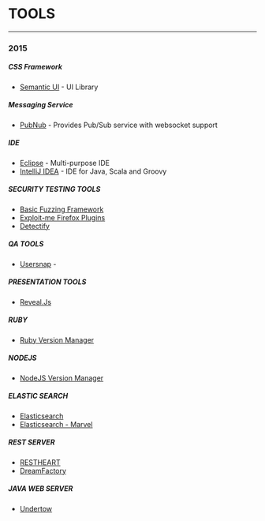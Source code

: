 # TOOLS

---

### 2015

##### CSS Framework

+   [Semantic UI](http://semantic-ui.com) - UI Library

##### Messaging Service

+   [PubNub](https://www.pubnub.com/) - Provides Pub/Sub service with websocket support

##### IDE

+   [Eclipse](https://eclipse.org/) - Multi-purpose IDE
+   [IntelliJ IDEA](https://www.jetbrains.com/idea/) - IDE for Java, Scala and Groovy

##### SECURITY TESTING TOOLS

+   [Basic Fuzzing Framework](https://www.cert.org/vulnerability-analysis/tools/bff.cfm)
+   [Exploit-me Firefox Plugins](https://addons.mozilla.org/en-us/firefox/user/security-compass/)
+   [Detectify](https://detectify.com/)

##### QA TOOLS

+   [Usersnap](https://usersnap.com/) - 

##### PRESENTATION TOOLS

+   [Reveal.Js](http://lab.hakim.se/reveal-js/#/)

##### RUBY

+   [Ruby Version Manager](http://rvm.io/)

##### NODEJS

+   [NodeJS Version Manager](https://github.com/creationix/nvm)

##### ELASTIC SEARCH

+   [Elasticsearch](https://www.elastic.co/)
+   [Elasticsearch - Marvel](https://www.elastic.co/products/marvel)

##### REST SERVER

+   [RESTHEART](http://restheart.org/)
+   [DreamFactory](http://www.dreamfactory.com/)

##### JAVA WEB SERVER

+   [Undertow](http://undertow.io)